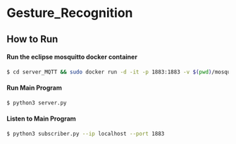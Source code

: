 # Gesture_Recognition
## How to Run
#### Run the eclipse mosquitto docker container
```bash
$ cd server_MQTT && sudo docker run -d -it -p 1883:1883 -v $(pwd)/mosquitto.conf:/mosquitto/config/mosquitto.conf eclipse-mosquitto
```
#### Run Main Program
```bash
$ python3 server.py
```
#### Listen to  Main Program
```bash
$ python3 subscriber.py --ip localhost --port 1883
```